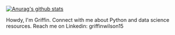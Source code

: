 [![Anurag's github stats](https://github-readme-stats.vercel.app/api?username=Griffinw15)](https://github.com/anuraghazra/github-readme-stats)

<!--
**Griffinw15/Griffinw15** is a ✨ _special_ ✨ repository because its `README.md` (this file) appears on your GitHub profile.

Here are some ideas to get you started:

- 🔭 I’m currently working on ...
- 🌱 I’m currently learning ...
- 👯 I’m looking to collaborate on ...
- 🤔 I’m looking for help with ...
- 💬 Ask me about ...
- 📫 How to reach me: ...
- 😄 Pronouns: ...
- ⚡ Fun fact: ...
-->
Howdy, I'm Griffin. Connect with me about Python and data science resources. Reach me on Linkedin: griffinwilson15

